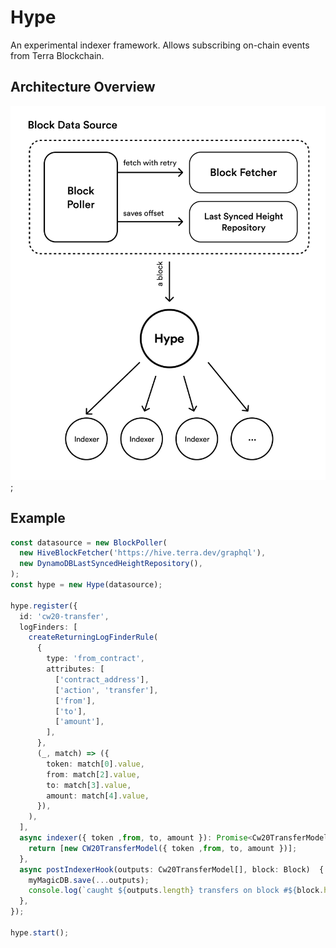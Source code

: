 Hype
======

An experimental indexer framework. Allows subscribing on-chain events from Terra Blockchain.

## Architecture Overview

![Hype Diagram](./docs/Hype-Diagram.png);

## Example

```ts
const datasource = new BlockPoller(
  new HiveBlockFetcher('https://hive.terra.dev/graphql'),
  new DynamoDBLastSyncedHeightRepository(),
);
const hype = new Hype(datasource);

hype.register({
  id: 'cw20-transfer',
  logFinders: [
    createReturningLogFinderRule(
      {
        type: 'from_contract',
        attributes: [
          ['contract_address'],
          ['action', 'transfer'],
          ['from'],
          ['to'],
          ['amount'],
        ],
      },
      (_, match) => ({
        token: match[0].value,
        from: match[2].value,
        to: match[3].value,
        amount: match[4].value,
      }),
    ),
  ],
  async indexer({ token ,from, to, amount }): Promise<Cw20TransferModel[]> {
    return [new CW20TransferModel({ token ,from, to, amount })];
  },
  async postIndexerHook(outputs: Cw20TransferModel[], block: Block)  {
    myMagicDB.save(...outputs);
    console.log(`caught ${outputs.length} transfers on block #${block.height}`);
  },
});

hype.start();

```
